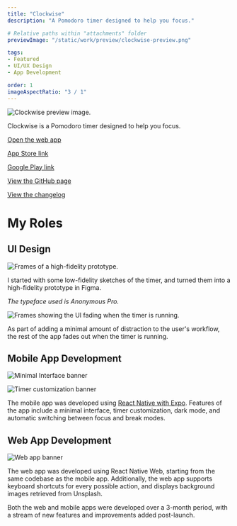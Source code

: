 ```yaml
---
title: "Clockwise"
description: "A Pomodoro timer designed to help you focus."

# Relative paths within "attachments" folder
previewImage: "/static/work/preview/clockwise-preview.png"

tags:
- Featured
- UI/UX Design
- App Development

order: 1
imageAspectRatio: "3 / 1"
---
```


<!-- To-do: add watermarks to all images -->
![Clockwise preview image.](/static/work/clockwise/app-screenshots.png)

Clockwise is a Pomodoro timer designed to help you focus.

[Open the web app](https://clockwise.bchen.dev)

[App Store link](https://apps.apple.com/us/app/clockwise-pomodoro-timer/id1610821428)

[Google Play link](https://play.google.com/store/apps/details?id=co.birb.session)

[View the GitHub page](https://github.com/brendan-ch/clockwise)

[View the changelog](http://bchen.dev/doc/clockwise-whats-new)

# My Roles

## UI Design

![Frames of a high-fidelity prototype.](/static/work/clockwise/ui-design.png)

I started with some low-fidelity sketches of the timer, and turned them into a high-fidelity prototype in Figma.

*The typeface used is Anonymous Pro.*

![Frames showing the UI fading when the timer is running.](/static/work/clockwise/fade.png)

As part of adding a minimal amount of distraction to the user's workflow, the rest of the app fades out when the timer is running.

## Mobile App Development

![Minimal Interface banner](/static/work/clockwise/minimal-interface.png)

![Timer customization banner](/static/work/clockwise/timer-customization.png)

The mobile app was developed using [React Native with Expo](https://expo.dev). Features of the app include a minimal interface, timer customization, dark mode, and automatic switching between focus and break modes.

## Web App Development

![Web app banner](/static/work/clockwise/web-app.png)

The web app was developed using React Native Web, starting from the same codebase as the mobile app. Additionally, the web app supports keyboard shortcuts for every possible action, and displays background images retrieved from Unsplash.

Both the web and mobile apps were developed over a 3-month period, with a stream of new features and improvements added post-launch.